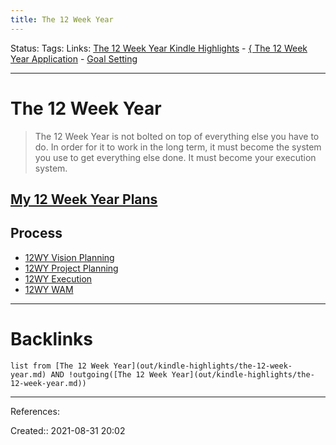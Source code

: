 ```yaml
---
title: The 12 Week Year
---
```

Status: 
Tags: 
Links: [The 12 Week Year Kindle Highlights](None) - [{ The 12 Week Year Application](out/-the-12-week-year-application.md) - [Goal Setting](out/goal-setting.md)
___
# The 12 Week Year
> The 12 Week Year is not bolted on top of everything else you have to do. In order for it to work in the long term, it must become the system you use to get everything else done. It must become your execution system.
## [My 12 Week Year Plans](out/my-12-week-year-plans.md)
## Process
- [12WY Vision Planning](out/12wy-vision-planning.md)
- [12WY Project Planning](out/12wy-project-planning.md)
- [12WY Execution](out/12wy-execution.md)
- [12WY WAM](out/12wy-wam.md)
___
# Backlinks
```dataview
list from [The 12 Week Year](out/kindle-highlights/the-12-week-year.md) AND !outgoing([The 12 Week Year](out/kindle-highlights/the-12-week-year.md))
```
___
References:

Created:: 2021-08-31 20:02